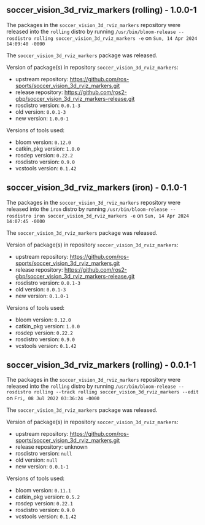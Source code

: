 ## soccer_vision_3d_rviz_markers (rolling) - 1.0.0-1

The packages in the `soccer_vision_3d_rviz_markers` repository were released into the `rolling` distro by running `/usr/bin/bloom-release --rosdistro rolling soccer_vision_3d_rviz_markers -e` on `Sun, 14 Apr 2024 14:09:40 -0000`

The `soccer_vision_3d_rviz_markers` package was released.

Version of package(s) in repository `soccer_vision_3d_rviz_markers`:

- upstream repository: https://github.com/ros-sports/soccer_vision_3d_rviz_markers.git
- release repository: https://github.com/ros2-gbp/soccer_vision_3d_rviz_markers-release.git
- rosdistro version: `0.0.1-3`
- old version: `0.0.1-3`
- new version: `1.0.0-1`

Versions of tools used:

- bloom version: `0.12.0`
- catkin_pkg version: `1.0.0`
- rosdep version: `0.22.2`
- rosdistro version: `0.9.0`
- vcstools version: `0.1.42`


## soccer_vision_3d_rviz_markers (iron) - 0.1.0-1

The packages in the `soccer_vision_3d_rviz_markers` repository were released into the `iron` distro by running `/usr/bin/bloom-release --rosdistro iron soccer_vision_3d_rviz_markers -e` on `Sun, 14 Apr 2024 14:07:45 -0000`

The `soccer_vision_3d_rviz_markers` package was released.

Version of package(s) in repository `soccer_vision_3d_rviz_markers`:

- upstream repository: https://github.com/ros-sports/soccer_vision_3d_rviz_markers.git
- release repository: https://github.com/ros2-gbp/soccer_vision_3d_rviz_markers-release.git
- rosdistro version: `0.0.1-3`
- old version: `0.0.1-3`
- new version: `0.1.0-1`

Versions of tools used:

- bloom version: `0.12.0`
- catkin_pkg version: `1.0.0`
- rosdep version: `0.22.2`
- rosdistro version: `0.9.0`
- vcstools version: `0.1.42`


## soccer_vision_3d_rviz_markers (rolling) - 0.0.1-1

The packages in the `soccer_vision_3d_rviz_markers` repository were released into the `rolling` distro by running `/usr/bin/bloom-release --rosdistro rolling --track rolling soccer_vision_3d_rviz_markers --edit` on `Fri, 08 Jul 2022 03:36:24 -0000`

The `soccer_vision_3d_rviz_markers` package was released.

Version of package(s) in repository `soccer_vision_3d_rviz_markers`:

- upstream repository: https://github.com/ros-sports/soccer_vision_3d_rviz_markers.git
- release repository: unknown
- rosdistro version: `null`
- old version: `null`
- new version: `0.0.1-1`

Versions of tools used:

- bloom version: `0.11.1`
- catkin_pkg version: `0.5.2`
- rosdep version: `0.22.1`
- rosdistro version: `0.9.0`
- vcstools version: `0.1.42`


